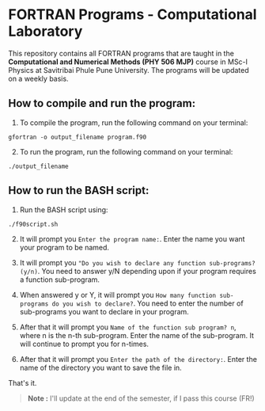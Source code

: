 # FORTRAN Programs - Computational Laboratory

This repository contains all FORTRAN programs that are taught in the **Computational and Numerical Methods (PHY 506 MJP)** course in MSc-I Physics at Savitribai Phule Pune University. The programs will be updated on a weekly basis.

## How to compile and run the program:

1. To compile the program, run the following command on your terminal:

```
gfortran -o output_filename program.f90
```

2. To run the program, run the following command on your terminal:

```
./output_filename
```

## How to run the BASH script:

1. Run the BASH script using:

```
./f90script.sh
```

2. It will prompt you `Enter the program name:`. Enter the name you want your program to be named.

3. It will prompt you `"Do you wish to declare any function sub-programs?(y/n)`. You need to answer y/N depending upon if your program requires a function sub-program.

4. When answered y or Y, it will prompt you `How many function sub-programs do you wish to declare?`. You need to enter the number of sub-programs you want to declare in your program.

5. After that it will prompt you `Name of the function sub program? n`, where n is the n-th sub-program. Enter the name of the sub-program. It will continue to prompt you for n-times.

6. After that it will prompt you `Enter the path of the directory:`. Enter the name of the directory you want to save the file in. 

That's it.

> **Note :** I'll update at the end of the semester, if I pass this course (FR!)